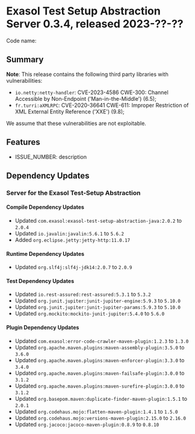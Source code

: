 # Exasol Test Setup Abstraction Server 0.3.4, released 2023-??-??

Code name:

## Summary

**Note**: This release contains the following third party libraries with vulnerabilities:
* `io.netty:netty-handler`: CVE-2023-4586 CWE-300: Channel Accessible by Non-Endpoint ('Man-in-the-Middle') (6.5);
* `fr.turri:aXMLRPC`: CVE-2020-36641 CWE-611: Improper Restriction of XML External Entity Reference ('XXE') (9.8);

We assume that these vulnerabilities are not exploitable.

## Features

* ISSUE_NUMBER: description

## Dependency Updates

### Server for the Exasol Test-Setup Abstraction

#### Compile Dependency Updates

* Updated `com.exasol:exasol-test-setup-abstraction-java:2.0.2` to `2.0.4`
* Updated `io.javalin:javalin:5.6.1` to `5.6.2`
* Added `org.eclipse.jetty:jetty-http:11.0.17`

#### Runtime Dependency Updates

* Updated `org.slf4j:slf4j-jdk14:2.0.7` to `2.0.9`

#### Test Dependency Updates

* Updated `io.rest-assured:rest-assured:5.3.1` to `5.3.2`
* Updated `org.junit.jupiter:junit-jupiter-engine:5.9.3` to `5.10.0`
* Updated `org.junit.jupiter:junit-jupiter-params:5.9.3` to `5.10.0`
* Updated `org.mockito:mockito-junit-jupiter:5.4.0` to `5.6.0`

#### Plugin Dependency Updates

* Updated `com.exasol:error-code-crawler-maven-plugin:1.2.3` to `1.3.0`
* Updated `org.apache.maven.plugins:maven-assembly-plugin:3.5.0` to `3.6.0`
* Updated `org.apache.maven.plugins:maven-enforcer-plugin:3.3.0` to `3.4.0`
* Updated `org.apache.maven.plugins:maven-failsafe-plugin:3.0.0` to `3.1.2`
* Updated `org.apache.maven.plugins:maven-surefire-plugin:3.0.0` to `3.1.2`
* Updated `org.basepom.maven:duplicate-finder-maven-plugin:1.5.1` to `2.0.1`
* Updated `org.codehaus.mojo:flatten-maven-plugin:1.4.1` to `1.5.0`
* Updated `org.codehaus.mojo:versions-maven-plugin:2.15.0` to `2.16.0`
* Updated `org.jacoco:jacoco-maven-plugin:0.8.9` to `0.8.10`
